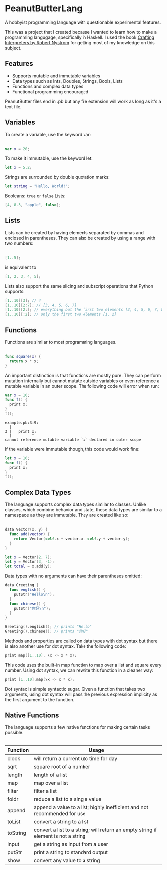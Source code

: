 # PeanutButterLang
A hobbyist programming language with questionable experimental features.

This was a project that I created because I wanted to learn how to make a programming langugage, specifically in Haskell. I used the book [Crafting Interpreters by Robert Nystrom](https://craftinginterpreters.com) for getting most of my knowledge on this subject.

<h2>Features</h2>
<ul>
  <li>Supports mutable and immutable variables</li>
  <li>Data types such as Ints, Doubles, Strings, Bools, Lists</li>
  <li>Functions and complex data types</li>
  <li>Functional programming encouraged</li>
</ul>

PeanutButter files end in .pb but any file extension will work as long as it's a text file.

<h2>Variables</h2>
To create a variable, use the keyword var:
<br></br>

```swift
var x = 20;
```
To make it immutable, use the keyword let:
```swift
let x = 5.2;
```
Strings are surrounded by double quotation marks:
```swift
let string = "Hello, World!";
```
Booleans:
```true``` or ```false```
Lists:
```swift
[4, 8.3, "apple", false];
```

<h2>Lists</h2>
Lists can be created by having elements separated by commas and enclosed in parentheses. They can also be created by using a range with two numbers:
<br></br>

```swift
[1..5];
```
is equivalent to
```swift
[1, 2, 3, 4, 5];
```
Lists also support the same slicing and subscript operations that Python supports:
```swift
[1..10][3]; // 4
[1..10][2:7]; // [3, 4, 5, 6, 7] 
[1..10][2:]; // everything but the first two elements [3, 4, 5, 6, 7, 8, 9, 10]
[1..10][:2]; // only the first two elements [1, 2]
```

<h2>Functions</h2>
Functions are similar to most programming languages.
<br></br>

```swift
func square(x) {
  return x * x;
}
```

An important distinction is that functions are mostly pure. They can perform mutation internally but cannot mutate outside variables or even reference a mutable variable in an outer scope.
The following code will error when run:
```swift
var x = 10;
func f() {
  print x;
}
f();
```
```
example.pb:3:9:
  |
3 |   print x;
  |         ^
cannot reference mutable variable `x` declared in outer scope
```
If the variable were immutable though, this code would work fine:
```swift
let x = 10;
func f() {
  print x;
}
f();
```

<h2>Complex Data Types</h2>
The language supports complex data types similar to classes. Unlike classes, which combine behavior and state, these data types are similar to a namespace as they are immutable.
They are created like so:
<br></br>

```swift
data Vector(x, y) {
  func add(vector) {
    return Vector(self.x + vector.x, self.y + vector.y);
  }
}

let x = Vector(2, 7);
let y = Vector(3, -1);
let total = x.add(y);
```
Data types with no arguments can have their parentheses omitted:
```swift
data Greeting {
  func english() {
    putStr("Hello\n");
  }
  func chinese() {
    putStr("你好\n");
  }
}

Greeting().english(); // prints "Hello"
Greeting().chinese(); // prints "你好"
```

Methods and properties are called on data types with dot syntax but there is also another use for dot syntax. Take the following code:

```swift
print map([1..10], \x -> x * x);
```
This code uses the built-in map function to map over a list and square every number. Using dot syntax, we can rewrite this function in a cleaner way:
```swift
print [1..10].map(\x -> x * x);
```
Dot syntax is simple syntactic sugar. Given a function that takes two arguments, using dot syntax will pass the previous expression implicity as the first argument to the function.

<h2>Native Functions</h2>
The language supports a few native functions for making certain tasks possible.
<br></br>

| Function | Usage |
| -------- | ----- |
| clock | will return a current utc time for day |
| sqrt | square root of a number |
| length | length of a list |
| map | map over a list |
| filter | filter a list |
| foldr | reduce a list to a single value |
| append | append a value to a list; highly inefficient and not recommended for use |
| toList | convert a string to a list |
| toString | convert a list to a string; will return an empty string if element is not a string |
| input | get a string as input from a user |
| putStr | print a string to standard output |
| show | convert any value to a string |


